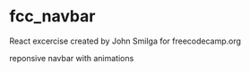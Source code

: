 # fcc_navbar
React excercise created by John Smilga for freecodecamp.org 

reponsive navbar with animations
